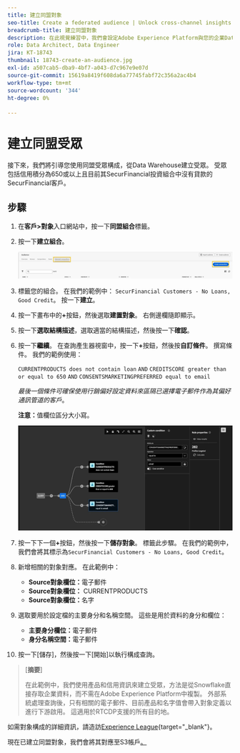```yaml
---
title: 建立同盟對象
seo-title: Create a federated audience | Unlock cross-channel insights with Federated Audience Composition
breadcrumb-title: 建立同盟對象
description: 在此視覺練習中，我們會設定Adobe Experience Platform與您的企業Data Warehouse之間的連線，以啟用同盟對象構成。
role: Data Architect, Data Engineer
jira: KT-18743
thumbnail: 18743-create-an-audience.jpg
exl-id: a507cab5-dba9-4bf7-a043-d7c967e9e07d
source-git-commit: 15619a8419f608da6a77745fabf72c356a2ac4b4
workflow-type: tm+mt
source-wordcount: '344'
ht-degree: 0%

---
```


# 建立同盟受眾

接下來，我們將引導您使用同盟受眾構成，從Data Warehouse建立受眾。 受眾包括信用積分為650或以上且目前其SecurFinancial投資組合中沒有貸款的SecurFinancial客戶。

## 步驟

1. 在&#x200B;**客戶>對象**&#x200B;入口網站中，按一下&#x200B;**同盟組合**&#x200B;標籤。
2. 按一下&#x200B;**建立組合**。

   ![建立組合](assets/create-composition.png)

3. 標籤您的組合。 在我們的範例中： `SecurFinancial Customers - No Loans, Good Credit`。 按一下&#x200B;**建立**。

4. 按一下畫布中的&#x200B;**+**&#x200B;按鈕，然後選取&#x200B;**建置對象**。 右側邊欄隨即顯示。

5. 按一下&#x200B;**選取結構描述**，選取適當的結構描述，然後按一下&#x200B;**確認**。

6. 按一下&#x200B;**繼續**。 在查詢產生器視窗中，按一下&#x200B;**+**&#x200B;按鈕，然後按&#x200B;**自訂條件**。 撰寫條件。 我們的範例使用：

   `CURRENTPRODUCTS does not contain loan`
   `AND`
   `CREDITSCORE greater than or equal to 650`
   `AND`
   `CONSENTSMARKETINGPREFERRED equal to email`

   *最後一個條件可確保使用行銷偏好設定資料來區隔已選擇電子郵件作為其偏好通訊管道的客戶*。

   **注意：**&#x200B;值欄位區分大小寫。

   ![query-builder](assets/query-builder.png)

7. 按一下下一個&#x200B;**+**&#x200B;按鈕，然後按一下&#x200B;**儲存對象**。 標籤此步驟。 在我們的範例中，我們會將其標示為`SecurFinancial Customers - No Loans, Good Credit`。

8. 新增相關的對象對應。 在此範例中：

   - **Source對象欄位：**&#x200B;電子郵件
   - **Source對象欄位：** CURRENTPRODUCTS
   - **Source對象欄位：**&#x200B;名字

9. 選取要用於設定檔的主要身分和名稱空間。 這些是用於資料的身分和欄位：

   - **主要身分欄位：**&#x200B;電子郵件
   - **身分名稱空間：**&#x200B;電子郵件

10. 按一下[儲存]&#x200B;**&#x200B;**，然後按一下[開始]&#x200B;**&#x200B;**&#x200B;以執行構成查詢。

>[**摘要**]
>
> 在此範例中，我們使用產品和信用資訊來建立受眾，方法是從Snowflake直接存取企業資料，而不需在Adobe Experience Platform中複製。 外部系統處理查詢後，只有相關的電子郵件、目前產品和名字值會帶入對象定義以進行下游啟用。 這適用於RTCDP支援的所有目的地。

如需對象構成的詳細資訊，請造訪[Experience League](https://experienceleague.adobe.com/en/docs/federated-audience-composition/using/compositions/create-composition/create-composition){target="_blank"}。

現在已建立同盟對象，我們會將其對應至S3帳戶[。](map-federated-audience-to-s3.md)
